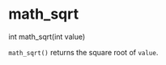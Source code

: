 # math_sqrt

<Prototype>int math_sqrt(int value)</Prototype>

`math_sqrt()` returns the square root of `value`.
